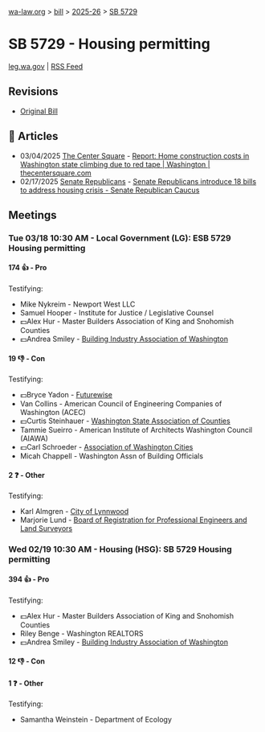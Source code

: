 [wa-law.org](/) > [bill](/bill/) > [2025-26](/bill/2025-26/) > [SB 5729](/bill/2025-26/sb/5729/)

# SB 5729 - Housing permitting
[leg.wa.gov](https://app.leg.wa.gov/billsummary?BillNumber=5729&Year=2025&Initiative=false) | [RSS Feed](./rss.xml)

## Revisions
* [Original Bill](1/)

## 📰 Articles
* 03/04/2025 [The Center Square](/org/the_center_square/) - [Report: Home construction costs in Washington state climbing due to red tape | Washington | thecentersquare.com](https://www.thecentersquare.com/washington/article_efe4c1d2-f94c-11ef-a413-932e6970f6ad.html#:~:text=Senate%20Bill%205729)
* 02/17/2025 [Senate Republicans](/org/senate_republicans/) - [Senate Republicans introduce 18 bills to address housing crisis - Senate Republican Caucus](https://src.wastateleg.org/blog/senate-republicans-introduce-18-bills-address-housing-crisis/#:~:text=SB%205729)

## Meetings
### Tue 03/18 10:30 AM - Local Government (LG): ESB 5729 Housing permitting
#### 174 👍 - Pro
Testifying:
* Mike Nykreim - Newport West LLC
* Samuel Hooper - Institute for Justice / Legislative Counsel
* 💵Alex Hur - Master Builders Association of King and Snohomish Counties
* 💵Andrea Smiley - [Building Industry Association of Washington](/org/building_industry_association_of_washington/)

#### 19 👎 - Con
Testifying:
* 💵Bryce Yadon - [Futurewise](/org/futurewise/)
* Van Collins - American Council of Engineering Companies of Washington (ACEC)
* 💵Curtis Steinhauer - [Washington State Association of Counties](/org/washington_state_association_of_counties/)
* Tammie Sueirro - American Institute of Architects Washington Council (AIAWA)
* 💵Carl Schroeder - [Association of Washington Cities](/org/association_of_washington_cities/)
* Micah Chappell - Washington Assn of Building Officials

#### 2 ❓ - Other
Testifying:
* Karl Almgren - [City of Lynnwood](/org/city_of_lynnwood/)
* Marjorie Lund - [Board of Registration for Professional Engineers and Land Surveyors](/org/board_of_registration_for_professional_engineers_and_land_surveyors/)

### Wed 02/19 10:30 AM - Housing (HSG): SB 5729 Housing permitting
#### 394 👍 - Pro
Testifying:
* 💵Alex Hur - Master Builders Association of King and Snohomish Counties
* Riley Benge - Washington REALTORS
* 💵Andrea Smiley - [Building Industry Association of Washington](/org/building_industry_association_of_washington/)

#### 12 👎 - Con

#### 1 ❓ - Other
Testifying:
* Samantha Weinstein - Department of Ecology
